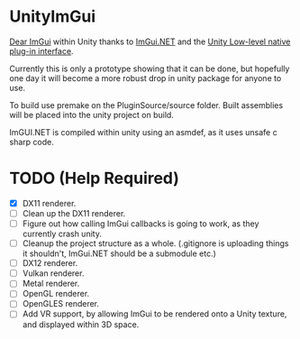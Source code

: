 # UnityImGui

[Dear ImGui](https://github.com/ocornut/imgui) within Unity thanks to [ImGui.NET](https://github.com/mellinoe/ImGui.NET) and the [Unity Low-level native plug-in interface](https://docs.unity3d.com/Manual/NativePluginInterface.html). 

Currently this is only a prototype showing that it can be done, but hopefully one day it will become a more robust drop in unity package for anyone to use.

To build use premake on the PluginSource/source folder. Built assemblies will be placed into the unity project on build.

ImGUI.NET is compiled within unity using an asmdef, as it uses unsafe c sharp code.


# TODO (Help Required)

 - [x] DX11 renderer.
 - [ ] Clean up the DX11 renderer.
 - [ ] Figure out how calling ImGui callbacks is going to work, as they currently crash unity.
 - [ ] Cleanup the project structure as a whole. (.gitignore is uploading things it shouldn't, ImGui.NET should be a submodule etc.)
 - [ ] DX12 renderer.
 - [ ] Vulkan renderer.
 - [ ] Metal renderer.
 - [ ] OpenGL renderer.
 - [ ] OpenGLES renderer.
 - [ ] Add VR support, by allowing ImGui to be rendered onto a Unity texture, and displayed within 3D space.
